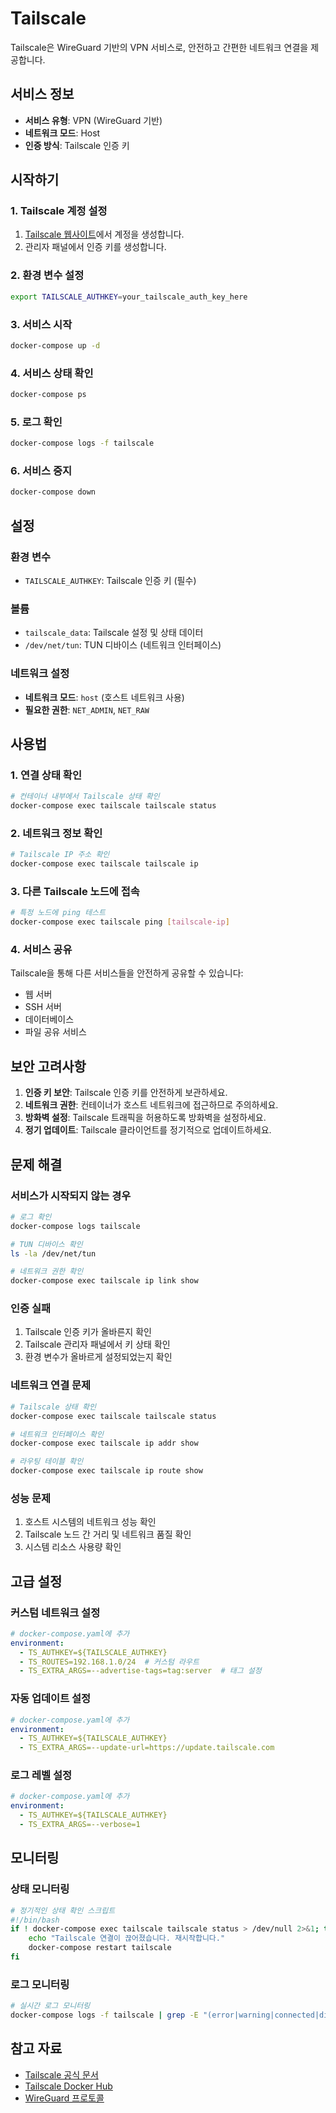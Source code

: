 # Tailscale

Tailscale은 WireGuard 기반의 VPN 서비스로, 안전하고 간편한 네트워크 연결을 제공합니다.

## 서비스 정보

- **서비스 유형**: VPN (WireGuard 기반)
- **네트워크 모드**: Host
- **인증 방식**: Tailscale 인증 키

## 시작하기

### 1. Tailscale 계정 설정
1. [Tailscale 웹사이트](https://tailscale.com/)에서 계정을 생성합니다.
2. 관리자 패널에서 인증 키를 생성합니다.

### 2. 환경 변수 설정
```bash
export TAILSCALE_AUTHKEY=your_tailscale_auth_key_here
```

### 3. 서비스 시작
```bash
docker-compose up -d
```

### 4. 서비스 상태 확인
```bash
docker-compose ps
```

### 5. 로그 확인
```bash
docker-compose logs -f tailscale
```

### 6. 서비스 중지
```bash
docker-compose down
```

## 설정

### 환경 변수

- `TAILSCALE_AUTHKEY`: Tailscale 인증 키 (필수)

### 볼륨

- `tailscale_data`: Tailscale 설정 및 상태 데이터
- `/dev/net/tun`: TUN 디바이스 (네트워크 인터페이스)

### 네트워크 설정

- **네트워크 모드**: `host` (호스트 네트워크 사용)
- **필요한 권한**: `NET_ADMIN`, `NET_RAW`

## 사용법

### 1. 연결 상태 확인
```bash
# 컨테이너 내부에서 Tailscale 상태 확인
docker-compose exec tailscale tailscale status
```

### 2. 네트워크 정보 확인
```bash
# Tailscale IP 주소 확인
docker-compose exec tailscale tailscale ip
```

### 3. 다른 Tailscale 노드에 접속
```bash
# 특정 노드에 ping 테스트
docker-compose exec tailscale ping [tailscale-ip]
```

### 4. 서비스 공유
Tailscale을 통해 다른 서비스들을 안전하게 공유할 수 있습니다:
- 웹 서버
- SSH 서버
- 데이터베이스
- 파일 공유 서비스

## 보안 고려사항

1. **인증 키 보안**: Tailscale 인증 키를 안전하게 보관하세요.
2. **네트워크 권한**: 컨테이너가 호스트 네트워크에 접근하므로 주의하세요.
3. **방화벽 설정**: Tailscale 트래픽을 허용하도록 방화벽을 설정하세요.
4. **정기 업데이트**: Tailscale 클라이언트를 정기적으로 업데이트하세요.

## 문제 해결

### 서비스가 시작되지 않는 경우
```bash
# 로그 확인
docker-compose logs tailscale

# TUN 디바이스 확인
ls -la /dev/net/tun

# 네트워크 권한 확인
docker-compose exec tailscale ip link show
```

### 인증 실패
1. Tailscale 인증 키가 올바른지 확인
2. Tailscale 관리자 패널에서 키 상태 확인
3. 환경 변수가 올바르게 설정되었는지 확인

### 네트워크 연결 문제
```bash
# Tailscale 상태 확인
docker-compose exec tailscale tailscale status

# 네트워크 인터페이스 확인
docker-compose exec tailscale ip addr show

# 라우팅 테이블 확인
docker-compose exec tailscale ip route show
```

### 성능 문제
1. 호스트 시스템의 네트워크 성능 확인
2. Tailscale 노드 간 거리 및 네트워크 품질 확인
3. 시스템 리소스 사용량 확인

## 고급 설정

### 커스텀 네트워크 설정
```yaml
# docker-compose.yaml에 추가
environment:
  - TS_AUTHKEY=${TAILSCALE_AUTHKEY}
  - TS_ROUTES=192.168.1.0/24  # 커스텀 라우트
  - TS_EXTRA_ARGS=--advertise-tags=tag:server  # 태그 설정
```

### 자동 업데이트 설정
```yaml
# docker-compose.yaml에 추가
environment:
  - TS_AUTHKEY=${TAILSCALE_AUTHKEY}
  - TS_EXTRA_ARGS=--update-url=https://update.tailscale.com
```

### 로그 레벨 설정
```yaml
# docker-compose.yaml에 추가
environment:
  - TS_AUTHKEY=${TAILSCALE_AUTHKEY}
  - TS_EXTRA_ARGS=--verbose=1
```

## 모니터링

### 상태 모니터링
```bash
# 정기적인 상태 확인 스크립트
#!/bin/bash
if ! docker-compose exec tailscale tailscale status > /dev/null 2>&1; then
    echo "Tailscale 연결이 끊어졌습니다. 재시작합니다."
    docker-compose restart tailscale
fi
```

### 로그 모니터링
```bash
# 실시간 로그 모니터링
docker-compose logs -f tailscale | grep -E "(error|warning|connected|disconnected)"
```

## 참고 자료

- [Tailscale 공식 문서](https://tailscale.com/kb/)
- [Tailscale Docker Hub](https://hub.docker.com/r/tailscale/tailscale)
- [WireGuard 프로토콜](https://www.wireguard.com/)
